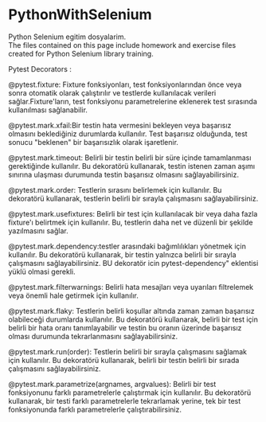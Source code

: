 # PythonWithSelenium
Python Selenium egitim dosyalarim.  
The files contained on this page include homework and exercise files created for Python Selenium library training.



Pytest Decorators :

@pytest.fixture: Fixture fonksiyonları, test fonksiyonlarından önce veya sonra otomatik olarak çalıştırılır ve testlerde kullanılacak verileri sağlar.Fixture'ların, test fonksiyonu parametrelerine eklenerek test sırasında kullanılması sağlanabilir. 


@pytest.mark.xfail:Bir testin hata vermesini bekleyen veya başarısız olmasını beklediğiniz durumlarda kullanılır. Test başarısız olduğunda, test sonucu "beklenen" bir başarısızlık olarak işaretlenir.

@pytest.mark.timeout: Belirli bir testin belirli bir süre içinde tamamlanması gerektiğinde kullanılır. Bu dekoratörü kullanarak, testin istenen zaman aşımı sınırına ulaşması durumunda testin başarısız olmasını sağlayabilirsiniz.

@pytest.mark.order: Testlerin sırasını belirlemek için kullanılır. Bu dekoratörü kullanarak, testlerin belirli bir sırayla çalışmasını sağlayabilirsiniz.

@pytest.mark.usefixtures: Belirli bir test için kullanılacak bir veya daha fazla fixture'ı belirtmek için kullanılır. Bu, testlerin daha net ve düzenli bir şekilde yazılmasını sağlar.

@pytest.mark.dependency:testler arasındaki bağımlılıkları yönetmek için kullanılır. Bu dekoratörü kullanarak, bir testin yalnızca belirli bir sırayla çalışmasını sağlayabilirsiniz. BU dekoratör icin pytest-dependency" eklentisi yüklü olmasi gerekli.

@pytest.mark.filterwarnings: Belirli hata mesajları veya uyarıları filtrelemek veya önemli hale getirmek için kullanılır. 

@pytest.mark.flaky: Testlerin belirli koşullar altında zaman zaman başarısız olabileceği durumlarda kullanılır. Bu dekoratörü kullanarak, belirli bir test için belirli bir hata oranı tanımlayabilir ve testin bu oranın üzerinde başarısız olması durumunda tekrarlanmasını sağlayabilirsiniz.


@pytest.mark.run(order): Testlerin belirli bir sırayla çalışmasını sağlamak için kullanılır. Bu dekoratörü kullanarak, belirli bir testin belirli bir sırada çalışmasını sağlayabilirsiniz.


@pytest.mark.parametrize(argnames, argvalues): Belirli bir test fonksiyonunu farklı parametrelerle çalıştırmak için kullanılır. Bu dekoratörü kullanarak, bir testi farklı parametrelerle tekrarlamak yerine, tek bir test fonksiyonunda farklı parametrelerle çalıştırabilirsiniz.
